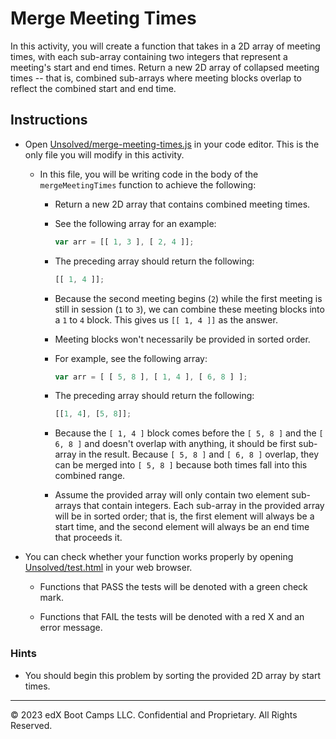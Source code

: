 # Merge Meeting Times

In this activity, you will create a function that takes in a 2D array of meeting times, with each sub-array containing two integers that represent a meeting's start and end times. Return a new 2D array of collapsed meeting times -- that is, combined sub-arrays where meeting blocks overlap to reflect the combined start and end time.

## Instructions

* Open [Unsolved/merge-meeting-times.js](Unsolved/merge-meeting-times.js) in your code editor. This is the only file you will modify in this activity.

  * In this file, you will be writing code in the body of the `mergeMeetingTimes` function to achieve the following:

    * Return a new 2D array that contains combined meeting times.

    * See the following array for an example:

       ```js
       var arr = [[ 1, 3 ], [ 2, 4 ]];
       ```

    * The preceding array should return the following:

       ```js
       [[ 1, 4 ]];
       ```

    * Because the second meeting begins (`2`) while the first meeting is still in session (`1` to `3`), we can combine these meeting blocks into a `1` to `4` block. This gives us `[[ 1, 4 ]]` as the answer.

    * Meeting blocks won't necessarily be provided in sorted order.

    * For example, see the following array:

       ```js
       var arr = [ [ 5, 8 ], [ 1, 4 ], [ 6, 8 ] ];
       ```

    * The preceding array should return the following:

       ```js
       [[1, 4], [5, 8]];
       ```

    * Because the `[ 1, 4 ]` block comes before the `[ 5, 8 ]` and the `[ 6, 8 ]` and doesn't overlap with anything, it should be first sub-array in the result. Because `[ 5, 8 ]` and `[ 6, 8 ]` overlap, they can be merged into `[ 5, 8 ]` because both times fall into this combined range.

    * Assume the provided array will only contain two element sub-arrays that contain integers. Each sub-array in the provided array will be in sorted order; that is, the first element will always be a start time, and the second element will always be an end time that proceeds it.

* You can check whether your function works properly by opening [Unsolved/test.html](Unsolved/test.html) in your web browser.

  * Functions that PASS the tests will be denoted with a green check mark.

  * Functions that FAIL the tests will be denoted with a red X and an error message.

### Hints

* You should begin this problem by sorting the provided 2D array by start times.

---
© 2023 edX Boot Camps LLC. Confidential and Proprietary. All Rights Reserved.
